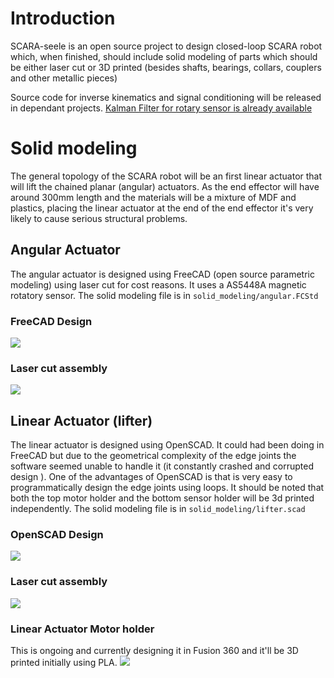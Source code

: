 # Introduction
SCARA-seele is an open source project to design closed-loop SCARA robot which,
when finished, should include solid modeling of parts which should be either
laser cut or 3D printed (besides shafts, bearings, collars, couplers and other metallic pieces)

Source code for inverse kinematics and signal conditioning will
be released in dependant projects. [Kalman Filter for rotary sensor is already available](https://github.com/paucarre/stepper-kalman-filter)

# Solid modeling
The general topology of the SCARA robot will be an first linear actuator
that will lift the chained planar (angular) actuators. As the end effector
will have around 300mm length and the materials will be a mixture of MDF
and plastics, placing the linear actuator at the end of the end effector
it's very likely to cause serious structural problems.

## Angular Actuator

The angular actuator is designed using FreeCAD (open source parametric modeling)
using laser cut for cost reasons.
It uses a AS5448A magnetic rotatory sensor.
The solid modeling file is in `solid_modeling/angular.FCStd`
### FreeCAD Design
![](https://lh6.googleusercontent.com/bjKo2kTFTSVuqVxE0d4KoaEnTFLJ6NgtBi7OSdAO__c1Mq6WAapYcQZ86y5LrzoBHNUVhetuI81Cjko=w3716-h1836-rw)
### Laser cut assembly
![](https://lh6.googleusercontent.com/QRuz1Ib1mVRPFDPvIdwgdUiOW0kkIU47ziyc70ySCgsPuwt9kEWBZF7oTck-IB2XKS23Ui-Kxht2dzc=w3716-h1836-rw)


## Linear Actuator (lifter)
The linear actuator is designed using OpenSCAD. It could had been doing in
FreeCAD but due to the geometrical complexity of the edge joints the software
seemed unable to handle it (it constantly crashed and corrupted design ).
One of the advantages of OpenSCAD is that is very easy to programmatically
design the edge joints using loops.
It should be noted that both the top motor holder and the bottom sensor holder
will be 3d printed independently.
The solid modeling file is in `solid_modeling/lifter.scad`
### OpenSCAD Design
![](https://lh6.googleusercontent.com/4PvErQ7HinvYkzmgH-bNNALjzBDeXU9edhuklOPm9Yrf_pFmFz17PyxaeFgcVhbz9wA33TgXt6Yo57E=w3716-h1836-rw)
### Laser cut assembly
![](https://lh5.googleusercontent.com/HaGUqrYZ_jOZm1WbWW_6dp_awc6b2rbgtF-KZznZngbmjFrCimikBTeIWbNhQDGBprN0wBVK2YEMgmc=w3716-h1836-rw)

### Linear Actuator Motor holder
This is ongoing and currently designing it in Fusion 360 and it'll be 3D
printed initially using PLA.
![](https://lh6.googleusercontent.com/WoMa8DIR8OImk-0p-AdwiG5pufYBHc7fRlgscAQXw1rnTh2vDNEez8c_RCOB-KTZVwNTMPRK7gYIplY=w3716-h1836-rw)
